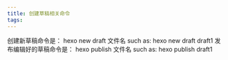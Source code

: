 ```yaml
---
title: 创建草稿相关命令
tags:
---
```

创建新草稿命令是：
hexo new draft 文件名
such as:
hexo new draft draft1
发布编辑好的草稿命令是：
hexo publish 文件名
such as:
hexo publish draft1